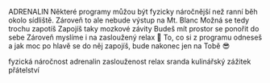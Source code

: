 ADRENALIN
Některé programy můžou být fyzicky náročnější než ranní běh okolo sídliště.
Zároveň to ale nebude výstup na Mt. Blanc
Možná se tedy trochu zapotíš
Zapojíš taky mozkové závity
Budeš mít prostor se ponořit do sebe
Zároveň myslíme i na zasloužený relax 🛀
To, co si z programu odneseš a jak moc po hlavě se do něj zapojíš, bude nakonec jen na Tobě 😎

fyzická náročnost
adrenalin
zaslouženost
relax
sranda
kulinářský zážitek
přátelství
